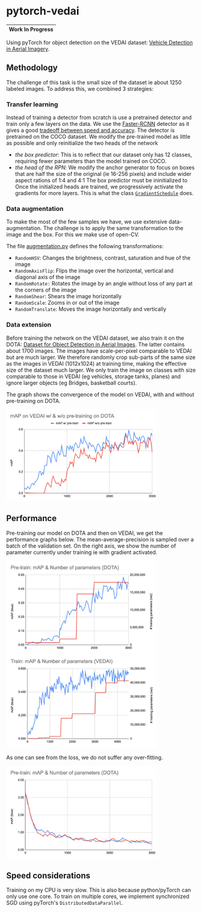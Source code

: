 # pytorch-vedai

| **Work In Progress** |
| --- |


Using pyTorch for object detection on the VEDAI dataset: [Vehicle Detection in Aerial Imagery](https://downloads.greyc.fr/vedai/).


## Methodology
The challenge of this task is the small size of the dataset ie about 1250 labeled images.
To address this, we combined 3 strategies:

### Transfer learning
Instead of training a detector from scratch is use a pretrained detector and train only a few layers on the data.
We use the [Faster-RCNN](https://arxiv.org/abs/1506.01497) detector as it gives a good [tradeoff between speed and accuracy](https://arxiv.org/abs/1611.10012).
The detector is pretrained on the COCO dataset.
We modify the pre-trained model as little as possible and only reinitialize the two heads of the network
 * *the box predictor*: This is to reflect that our dataset only has 12 classes, requiring fewer parameters than the model trained on COCO.
 * *the head of the RPN*: We modify the anchor generator to focus on boxes that are half the size of the original (ie 16-256 pixels) and include wider aspect rations of 1:4 and 4:1
The box predictor must be ininitialized to
Once the initialized heads are trained, we progressively activate the gradients for more layers. This is what the class [`GradientSchedule`](src/gradient_schedule.py) does.

### Data augmentation
To make the most of the few samples we have, we use extensive data-augmentation. The challenge is to apply the same transformation to the image and the box. For this we make use of open-CV.

The file [augmentation.py](src/data_manip/augmentation.py) defines the following transformations:
 
 * `RandomHSV`: Changes the brightness, contrast, saturation and hue of the image
 * `RandomAxisFlip`: Flips the image over the horizontal, vertical and diagonal axis of the image
 * `RandomRotate:` Rotates the image by an angle without loss of any part at the corners of the image
 * `RandomShear`: Shears the image horizontally
 * `RandomScale`: Zooms in or out of the image
 * `RandomTranslate`: Moves the image horizontally and vertically

### Data extension
Before training the network on the VEDAI dataset, we also train it on the DOTA: [Dataset for Object Detection in Aerial Images](https://captain-whu.github.io/DOTA/dataset.html). 
The latter contains about 1700 images. The images have scale-per-pixel comparable to VEDAI but are much larger. We therefore randomly crop sub-parts of the same size as the images in VEDAI (1012x1024) at training time, making the effective size of the dataset much larger. 
We only train the image on classes with size comparable to those in VEDAI (eg vehicles, storage tanks, planes) and ignore larger objects (eg Bridges, basketball courts).

The graph shows the convergence of the model on VEDAI, with and without pre-training on DOTA.

<img src="media/effect_pretrain.png" alt="loss_pretrain" width="400">


## Performance

Pre-training our model on DOTA and then on VEDAI, we get the performance graphs below.
The mean-average-precision is sampled over a batch of the validation set.
On the right axis, we show the number of parameter currently under training ie with gradient activated.

<img src="media/mAP_pretrain.png" alt="mAP_pretrain" width="400">
<img src="media/mAP_train.png" alt="mAP_train" width="400">

As one can see from the loss, we do not suffer any over-fitting.

<img src="media/loss_pretrain.png" alt="loss_pretrain" width="400">


## Speed considerations
Training on my CPU is very slow. This is also because python/pyTorch can only use one core.
To train on multiple cores, we implement synchronized SGD using pyTorch's `DistributedDataParallel`.

